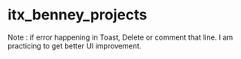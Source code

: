 # itx_benney_projects
Note : if error happening in Toast, Delete or comment that line. I am practicing to get better UI improvement.
